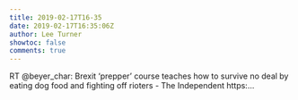 ```yaml
---
title: 2019-02-17T16-35
date: 2019-02-17T16:35:06Z
author: Lee Turner
showtoc: false
comments: true
---
```


RT @beyer_char: Brexit ‘prepper’ course teaches how to survive no deal by eating dog food and fighting off rioters - The Independent https:…

